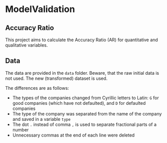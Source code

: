 # ModelValidation

## Accuracy Ratio

This project aims to calculate the Accuracy Ratio (AR) for quantitative and qualitative variables.


## Data

The data are provided in the `data` folder. 
Beware, that the raw initial data is not used. 
The new (transformed) dataset is used.

The differences are as follows:

- The types of the companies changed from Cyrillic letters to Latin: `G` for good companies (which have not defaulted), and `D` for defaulted companies
- The type of the company was separated from the name of the company and saved in a variable `type`
- The dot `.` instead of comma `,` is used to separate fractional parts of a number
- Unnecessary commas at the end of each line were deleted